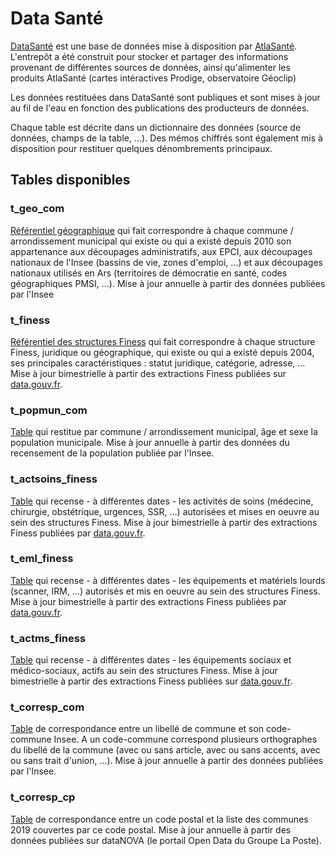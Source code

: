 # Data Santé
<!-- SPDX-License-Identifier: MPL-2.0 -->

[DataSanté](https://www.atlasante.fr/accueil/presentation_du_projet/659_573/datasante) est une base de données mise à disposition par [AtlaSanté](https://www.atlasante.fr/accueil). L'entrepôt a été construit pour stocker et partager des informations provenant de différentes sources de données, ainsi qu'alimenter les produits AtlaSanté (cartes intéractives Prodige, observatoire Géoclip)

Les données restituées dans DataSanté sont publiques et sont mises à jour au fil de l'eau en fonction des publications des producteurs de données.

Chaque table est décrite dans un dictionnaire des données (source de données, champs de la table, …). Des mémos chiffrés sont également mis à disposition pour restituer quelques dénombrements principaux.

## Tables disponibles
### t_geo_com
[Référentiel géographique](https://www.data.gouv.fr/fr/datasets/referentiel-geographique-t-geo-com/) qui fait correspondre à  chaque commune / arrondissement municipal qui existe ou qui a existé depuis 2010 son appartenance aux découpages administratifs, aux EPCI, aux découpages nationaux de l'Insee (bassins de vie, zones d'emploi, ...) et aux découpages nationaux utilisés en Ars (territoires de démocratie en santé, codes géographiques PMSI, ...).
Mise à jour annuelle à partir des données publiées par l'Insee

### t_finess
[Référentiel des structures Finess](https://www.data.gouv.fr/fr/datasets/referentiel-finess-t-finess/) qui fait correspondre à chaque structure Finess, juridique ou géographique, qui existe ou qui a existé depuis 2004, ses principales caractéristiques : statut juridique, catégorie, adresse, ...
Mise à jour bimestrielle à partir des extractions Finess publiées sur [data.gouv.fr](https://www.data.gouv.fr/).

### t_popmun_com
[Table](https://www.data.gouv.fr/fr/datasets/population-municipale-t-popmun-com/) qui restitue par commune / arrondissement municipal, âge et sexe la population municipale.
Mise à jour annuelle à partir des données du recensement de la population publiée par l'Insee.

### t_actsoins_finess
[Table](https://www.data.gouv.fr/fr/datasets/actvites-de-soins-autorisees-et-mises-en-oeuvre-au-sein-des-structures-finess-t-actsoins-finess/) qui recense - à différentes dates - les activités de soins (médecine, chirurgie,  obstétrique, urgences, SSR, ...) autorisées et mises en oeuvre au sein des structures Finess.
Mise à jour bimestrielle à partir des extractions Finess publiées par [data.gouv.fr](https://www.data.gouv.fr/).

### t_eml_finess
[Table](https://www.data.gouv.fr/fr/datasets/equipements-et-materiels-lourds-mis-en-oeuvre-au-sein-des-structures-finess-t-eml-finess/) qui recense - à différentes dates - les équipements et matériels lourds (scanner, IRM, ...) autorisés et mis en oeuvre au sein des structures Finess.
Mise à jour bimestrielle à partir des extractions Finess publiées par [data.gouv.fr](https://www.data.gouv.fr/).

### t_actms_finess
[Table](https://www.data.gouv.fr/fr/datasets/equipements-sociaux-et-medico-sociaux-actifs-des-structures-finess-t-actms-finess/) qui recense - à différentes dates - les équipements sociaux et médico-sociaux, actifs au sein des structures Finess.
Mise à jour bimestrielle à partir des extractions Finess publiées sur [data.gouv.fr](https://www.data.gouv.fr/).

### t_corresp_com
[Table](https://www.data.gouv.fr/fr/datasets/correspondance-entre-le-libelle-dune-commune-et-son-code-commune-t-corresp-com/) de correspondance entre un libellé de commune et son code-commune Insee. A un code-commune correspond plusieurs orthographes du libellé de la commune (avec ou sans article, avec ou sans accents, avec ou sans trait d'union, ...).
Mise à jour annuelle à partir des données publiées par l'Insee.

### t_corresp_cp
[Table](https://www.data.gouv.fr/fr/datasets/correspondance-code-postal-communes-2019-t-corresp-cp/) de correspondance entre un code postal et la liste des communes 2019 couvertes par ce code postal. Mise à jour annuelle à partir des données publiées sur dataNOVA (le portail Open Data du Groupe La Poste).

